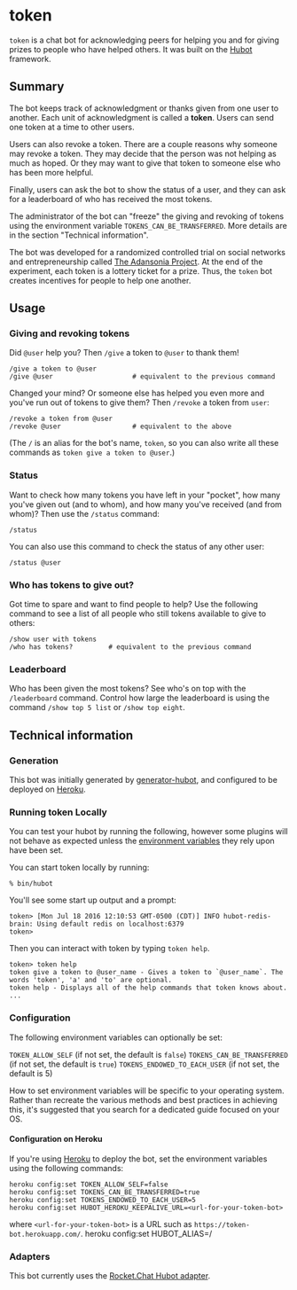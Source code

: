 # token

`token` is a chat bot for acknowledging peers for helping you and for giving prizes to people who have helped others. It was built on the [Hubot][hubot] framework.

## Summary

The bot keeps track of acknowledgment or thanks given from one user to another. Each unit of acknowledgment is called a **token**. Users can send one token at a time to other users.

Users can also revoke a token. There are a couple reasons why someone may revoke a token. They may decide that the person was not helping as much as hoped. Or they may want to give that token to someone else who has been more helpful. 

Finally, users can ask the bot to show the status of a user, and they can ask for a leaderboard of who has received the most tokens. 

The administrator of the bot can "freeze" the giving and revoking of tokens using the environment variable `TOKENS_CAN_BE_TRANSFERRED`. More details are in the section "Technical information".

The bot was developed for a randomized controlled trial on social networks and entrepreneurship called [The Adansonia Project][adansonia]. At the end of the experiment, each token is a lottery ticket for a prize. Thus, the `token` bot creates incentives for people to help one another.

[hubot]: http://hubot.github.com
[adansonia]: https://adansonia.net/

## Usage 

### Giving and revoking tokens 

Did `@user` help you? Then `/give` a token to `@user` to thank them!
```
/give a token to @user
/give @user                    # equivalent to the previous command
```

Changed your mind? Or someone else has helped you even more and you've run out of tokens to give them? Then `/revoke` a token from `user`:
```
/revoke a token from @user
/revoke @user                  # equivalent to the above
```

(The `/` is an alias for the bot's name, `token`, so you can also write all these commands as `token give a token to @user`.)

### Status

Want to check how many tokens you have left in your "pocket", how many you've given out (and to whom), and how many you've received (and from whom)? Then use the `/status` command: 
```
/status
```

You can also use this command to check the status of any other user:
```
/status @user
```

### Who has tokens to give out?

Got time to spare and want to find people to help? Use the following command to see a list of all people who still tokens available to give to others:

```
/show user with tokens
/who has tokens?         # equivalent to the previous command
```

### Leaderboard 

Who has been given the most tokens? See who's on top with the `/leaderboard` command. Control how large the leaderboard is using the command `/show top 5 list` or `/show top eight`.


## Technical information 

### Generation 

This bot was initially generated by [generator-hubot][generator-hubot], and configured to be
deployed on [Heroku][heroku].

[heroku]: http://www.heroku.com
[generator-hubot]: https://github.com/github/generator-hubot

### Running token Locally

You can test your hubot by running the following, however some plugins will not
behave as expected unless the [environment variables](#configuration) they rely
upon have been set.

You can start token locally by running:

    % bin/hubot

You'll see some start up output and a prompt:

    token> [Mon Jul 18 2016 12:10:53 GMT-0500 (CDT)] INFO hubot-redis-brain: Using default redis on localhost:6379
    token>

Then you can interact with token by typing `token help`.

    token> token help
    token give a token to @user_name - Gives a token to `@user_name`. The words 'token', 'a' and 'to' are optional.
    token help - Displays all of the help commands that token knows about.
    ...

### Configuration

The following environment variables can optionally be set: 

`TOKEN_ALLOW_SELF` (if not set, the default is `false`)
`TOKENS_CAN_BE_TRANSFERRED` (if not set, the default is `true`)
`TOKENS_ENDOWED_TO_EACH_USER`  (if not set, the default is 5)

How to set environment variables will be specific to your operating system.
Rather than recreate the various methods and best practices in achieving this,
it's suggested that you search for a dedicated guide focused on your OS.

#### Configuration on Heroku 

If you're using [Heroku] to deploy the bot, set the environment variables using the following commands:

```
heroku config:set TOKEN_ALLOW_SELF=false
heroku config:set TOKENS_CAN_BE_TRANSFERRED=true
heroku config:set TOKENS_ENDOWED_TO_EACH_USER=5
heroku config:set HUBOT_HEROKU_KEEPALIVE_URL=<url-for-your-token-bot>
```
where `<url-for-your-token-bot>` is a URL such as `https://token-bot.herokuapp.com/`.
heroku config:set HUBOT_ALIAS=/

[heroku]: http://www.heroku.com

### Adapters

This bot currently uses the [Rocket.Chat Hubot adapter][rocketchat-hubot]. 

[rocketchat-hubot]: https://github.com/RocketChat/hubot-rocketchat
